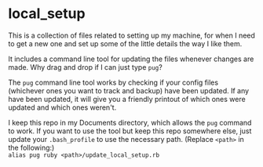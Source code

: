 # local_setup
This is a collection of files related to setting up my machine, for when I need to get a new one and
set up some of the little details the way I like them.

It includes a command line tool for updating the files whenever changes are made.  Why drag and drop
if I can just type `pug`?

The `pug` command line tool works by checking if your config files (whichever ones you want to track
and backup) have been updated.  If any have been updated, it will give you a friendly printout of
which ones were updated and which ones weren't.

I keep this repo in my Documents directory, which allows the `pug` command to work.  If you want to
use the tool but keep this repo somewhere else, just update your `.bash_profile` to use the necessary
path.  (Replace `<path>` in the following:)  
`alias pug ruby <path>/update_local_setup.rb`
